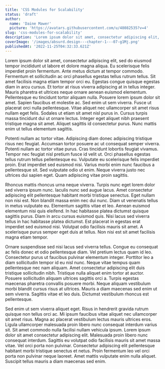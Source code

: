 ```yaml
---
title: 'CSS Modules for Scalability'
status: 'draft'
author:
  name: 'Daine Mawer'
  picture: 'https://avatars.githubusercontent.com/u/48082535?v=4'
slug: 'css-modules-for-scalability'
description: 'Lorem ipsum dolor sit amet, consectetur adipiscing elit, sed do eiusmod tempor incididunt ut labore et dolore magna aliqua. Eu scelerisque felis imperdiet proin fermentum.'
coverImage: '/images/absurd.design---chapter-1---07-g1Mj.png'
publishedAt: '2022-11-25T04:32:33.621Z'
---
```


Lorem ipsum dolor sit amet, consectetur adipiscing elit, sed do eiusmod tempor incididunt ut labore et dolore magna aliqua. Eu scelerisque felis imperdiet proin fermentum. Ante metus dictum at tempor commodo. Fermentum et sollicitudin ac orci phasellus egestas tellus rutrum tellus. Sit amet facilisis magna etiam tempor orci eu. Egestas congue quisque egestas diam in arcu cursus. Et tortor at risus viverra adipiscing at in tellus integer. Mauris pharetra et ultrices neque ornare aenean euismod elementum. Pellentesque eu tincidunt tortor aliquam nulla. Posuere lorem ipsum dolor sit amet. Sapien faucibus et molestie ac. Sed enim ut sem viverra. Fusce ut placerat orci nulla pellentesque. Vitae aliquet nec ullamcorper sit amet risus nullam eget felis. Sodales ut etiam sit amet nisl purus in. Cursus turpis massa tincidunt dui ut ornare lectus. Integer eget aliquet nibh praesent tristique magna sit amet. Aliquet sagittis id consectetur purus. Nunc mattis enim ut tellus elementum sagittis.

Potenti nullam ac tortor vitae. Adipiscing diam donec adipiscing tristique risus nec feugiat. Accumsan tortor posuere ac ut consequat semper viverra. Potenti nullam ac tortor vitae purus. Cras tincidunt lobortis feugiat vivamus. Tempor nec feugiat nisl pretium fusce id velit ut. Orci phasellus egestas tellus rutrum tellus pellentesque eu. Vulputate eu scelerisque felis imperdiet proin. Erat imperdiet sed euismod nisi. Varius morbi enim nunc faucibus a pellentesque sit. Sed vulputate odio ut enim. Neque viverra justo nec ultrices dui sapien eget. Quam adipiscing vitae proin sagittis.

Rhoncus mattis rhoncus urna neque viverra. Turpis nunc eget lorem dolor sed viverra ipsum nunc. Iaculis nunc sed augue lacus. Amet consectetur adipiscing elit pellentesque habitant morbi tristique senectus. Eget nullam non nisi est. Non blandit massa enim nec dui nunc. Diam ut venenatis tellus in metus vulputate eu. Elementum sagittis vitae et leo. Aenean euismod elementum nisi quis eleifend. In hac habitasse platea dictumst quisque sagittis purus. Diam in arcu cursus euismod quis. Nisi lacus sed viverra tellus in hac habitasse platea dictumst. Est placerat in egestas erat imperdiet sed euismod nisi. Volutpat odio facilisis mauris sit amet. A scelerisque purus semper eget duis at tellus. Non nisi est sit amet facilisis magna etiam tempor.

Ornare suspendisse sed nisi lacus sed viverra tellus. Congue eu consequat ac felis donec et odio pellentesque diam. Vel pretium lectus quam id leo. Consectetur purus ut faucibus pulvinar elementum integer. Porttitor leo a diam sollicitudin tempor id eu nisl nunc. Neque vitae tempus quam pellentesque nec nam aliquam. Amet consectetur adipiscing elit duis tristique sollicitudin nibh. Tristique nulla aliquet enim tortor at auctor. Posuere sollicitudin aliquam ultrices sagittis orci a. Turpis egestas maecenas pharetra convallis posuere morbi. Neque aliquam vestibulum morbi blandit cursus risus at ultrices. Mauris a diam maecenas sed enim ut sem viverra. Sagittis vitae et leo duis. Dictumst vestibulum rhoncus est pellentesque.

Sed enim ut sem viverra aliquet eget. Risus in hendrerit gravida rutrum quisque non tellus orci ac. Mi ipsum faucibus vitae aliquet nec ullamcorper sit amet risus. Magna ac placerat vestibulum lectus mauris ultrices eros. Ligula ullamcorper malesuada proin libero nunc consequat interdum varius sit. Sit amet commodo nulla facilisi nullam vehicula ipsum. Lorem ipsum dolor sit amet consectetur adipiscing elit. Malesuada proin libero nunc consequat interdum. Sagittis eu volutpat odio facilisis mauris sit amet massa vitae. Vel orci porta non pulvinar. Consectetur adipiscing elit pellentesque habitant morbi tristique senectus et netus. Proin fermentum leo vel orci porta non pulvinar neque laoreet. Amet mattis vulputate enim nulla aliquet. Suscipit tellus mauris a diam maecenas sed enim.

